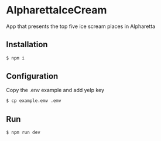 # AlpharettaIceCream
App that presents the top five ice scream places in Alpharetta

## Installation
```sh
$ npm i
```
## Configuration
Copy the .env example and add yelp key

```sh
$ cp example.emv .emv
```

## Run
```sh
$ npm run dev
```
